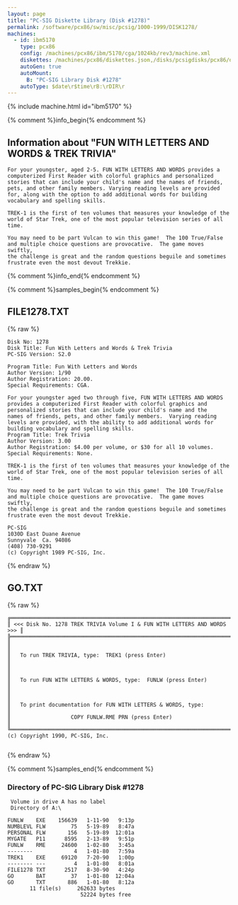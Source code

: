 ```yaml
---
layout: page
title: "PC-SIG Diskette Library (Disk #1278)"
permalink: /software/pcx86/sw/misc/pcsig/1000-1999/DISK1278/
machines:
  - id: ibm5170
    type: pcx86
    config: /machines/pcx86/ibm/5170/cga/1024kb/rev3/machine.xml
    diskettes: /machines/pcx86/diskettes.json,/disks/pcsigdisks/pcx86/diskettes.json
    autoGen: true
    autoMount:
      B: "PC-SIG Library Disk #1278"
    autoType: $date\r$time\rB:\rDIR\r
---
```


{% include machine.html id="ibm5170" %}

{% comment %}info_begin{% endcomment %}

## Information about "FUN WITH LETTERS AND WORDS & TREK TRIVIA"

    For your youngster, aged 2-5. FUN WITH LETTERS AND WORDS provides a
    computerized First Reader with colorful graphics and personalized
    stories that can include your child's name and the names of friends,
    pets, and other family members. Varying reading levels are provided
    for, along with the option to add additional words for building
    vocabulary and spelling skills.
    
    TREK-1 is the first of ten volumes that measures your knowledge of the
    world of Star Trek, one of the most popular television series of all
    time.
    
    You may need to be part Vulcan to win this game!  The 100 True/False
    and multiple choice questions are provocative.  The game moves swiftly,
    the challenge is great and the random questions beguile and sometimes
    frustrate even the most devout Trekkie.
{% comment %}info_end{% endcomment %}

{% comment %}samples_begin{% endcomment %}

## FILE1278.TXT

{% raw %}
```
Disk No: 1278                                                           
Disk Title: Fun With Letters and Words & Trek Trivia                    
PC-SIG Version: S2.0                                                    
                                                                        
Program Title: Fun With Letters and Words                               
Author Version: 1/90                                                    
Author Registration: 20.00.                                             
Special Requirements: CGA.                                              
                                                                        
For your youngster aged two through five, FUN WITH LETTERS AND WORDS    
provides a computerized First Reader with colorful graphics and         
personalized stories that can include your child's name and the         
names of friends, pets, and other family members.  Varying reading      
levels are provided, with the ability to add additional words for       
building vocabulary and spelling skills.                                
Program Title: Trek Trivia                                              
Author Version: 3.00                                                    
Author Registration: $4.00 per volume, or $30 for all 10 volumes.       
Special Requirements: None.                                             
                                                                        
TREK-1 is the first of ten volumes that measures your knowledge of the  
world of Star Trek, one of the most popular television series of all    
time.                                                                   
                                                                        
You may need to be part Vulcan to win this game!  The 100 True/False    
and multiple choice questions are provocative.  The game moves swiftly, 
the challenge is great and the random questions beguile and sometimes   
frustrate even the most devout Trekkie.                                 
                                                                        
PC-SIG                                                                  
1030D East Duane Avenue                                                 
Sunnyvale  Ca. 94086                                                    
(408) 730-9291                                                          
(c) Copyright 1989 PC-SIG, Inc.                                         
```
{% endraw %}

## GO.TXT

{% raw %}
```
╔═════════════════════════════════════════════════════════════════════════╗
║ <<< Disk No. 1278 TREK TRIVIA Volume I & FUN WITH LETTERS AND WORDS >>> ║
╠═════════════════════════════════════════════════════════════════════════╣
║                                                                         ║
║   To run TREK TRIVIA, type:  TREK1 (press Enter)                        ║
║                                                                         ║
║   To run FUN WITH LETTERS & WORDS, type:  FUNLW (press Enter)           ║
║                                                                         ║
║   To print documentation for FUN WITH LETTERS & WORDS, type:            ║
║                   COPY FUNLW.RME PRN (press Enter)                      ║
╚═════════════════════════════════════════════════════════════════════════╝
(c) Copyright 1990, PC-SIG, Inc.


```
{% endraw %}

{% comment %}samples_end{% endcomment %}

### Directory of PC-SIG Library Disk #1278

     Volume in drive A has no label
     Directory of A:\

    FUNLW    EXE    156639   1-11-90   9:13p
    NUMBLEVL FLW        75   5-19-89   8:47a
    PERSONAL FLW       156   5-19-89  12:01a
    MYGATE   P11      8595   2-13-89   9:51p
    FUNLW    RME     24600   1-02-80   3:45a
    --------             4   1-01-80   7:59a
    TREK1    EXE     69120   7-20-90   1:00p
    -------- ---         4   1-01-80   8:01a
    FILE1278 TXT      2517   8-30-90   4:24p
    GO       BAT        37   1-01-80  12:04a
    GO       TXT       886   1-01-80   8:12a
           11 file(s)     262633 bytes
                           52224 bytes free
